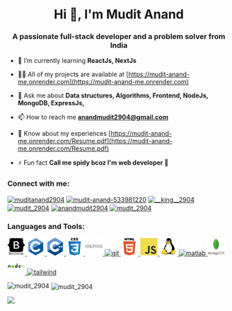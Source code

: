 <h1 align="center">Hi 👋, I'm Mudit Anand</h1>
<h3 align="center">A passionate full-stack developer and a problem solver from India</h3>

- 🌱 I’m currently learning **ReactJs, NextJs**

- 👨‍💻 All of my projects are available at [https://mudit-anand-me.onrender.com](https://mudit-anand-me.onrender.com)

- 💬 Ask me about **Data structures, Algorithms, Frontend, NodeJs, MongoDB, ExpressJs,**

- 📫 How to reach me **anandmudit2904@gmail.com**

- 📄 Know about my experiences [https://mudit-anand-me.onrender.com/Resume.pdf](https://mudit-anand-me.onrender.com/Resume.pdf)

- ⚡ Fun fact **Call me spidy bcoz I'm web developer 🫡**

<h3 align="left">Connect with me:</h3>
<p align="left">
<a href="https://twitter.com/muditanand2904" target="blank"><img align="center" src="https://raw.githubusercontent.com/rahuldkjain/github-profile-readme-generator/master/src/images/icons/Social/twitter.svg" alt="muditanand2904" height="30" width="40" /></a>
<a href="https://linkedin.com/in/mudit-anand-533981220" target="blank"><img align="center" src="https://raw.githubusercontent.com/rahuldkjain/github-profile-readme-generator/master/src/images/icons/Social/linked-in-alt.svg" alt="mudit-anand-533981220" height="30" width="40" /></a>
<a href="https://instagram.com/__king__2904" target="blank"><img align="center" src="https://raw.githubusercontent.com/rahuldkjain/github-profile-readme-generator/master/src/images/icons/Social/instagram.svg" alt="__king__2904" height="30" width="40" /></a>
<a href="https://www.codechef.com/users/mudit_2904" target="blank"><img align="center" src="https://cdn.jsdelivr.net/npm/simple-icons@3.1.0/icons/codechef.svg" alt="mudit_2904" height="30" width="40" /></a>
<a href="https://www.hackerrank.com/anandmudit2904" target="blank"><img align="center" src="https://raw.githubusercontent.com/rahuldkjain/github-profile-readme-generator/master/src/images/icons/Social/hackerrank.svg" alt="anandmudit2904" height="30" width="40" /></a>
<a href="https://www.leetcode.com/mudit_2904" target="blank"><img align="center" src="https://raw.githubusercontent.com/rahuldkjain/github-profile-readme-generator/master/src/images/icons/Social/leet-code.svg" alt="mudit_2904" height="30" width="40" /></a>
</p>

<h3 align="left">Languages and Tools:</h3>
<p align="left"> <a href="https://getbootstrap.com" target="_blank" rel="noreferrer"> <img src="https://raw.githubusercontent.com/devicons/devicon/master/icons/bootstrap/bootstrap-plain-wordmark.svg" alt="bootstrap" width="40" height="40"/> </a> <a href="https://www.cprogramming.com/" target="_blank" rel="noreferrer"> <img src="https://raw.githubusercontent.com/devicons/devicon/master/icons/c/c-original.svg" alt="c" width="40" height="40"/> </a> <a href="https://www.w3schools.com/cpp/" target="_blank" rel="noreferrer"> <img src="https://raw.githubusercontent.com/devicons/devicon/master/icons/cplusplus/cplusplus-original.svg" alt="cplusplus" width="40" height="40"/> </a> <a href="https://www.w3schools.com/css/" target="_blank" rel="noreferrer"> <img src="https://raw.githubusercontent.com/devicons/devicon/master/icons/css3/css3-original-wordmark.svg" alt="css3" width="40" height="40"/> </a> <a href="https://expressjs.com" target="_blank" rel="noreferrer"> <img src="https://raw.githubusercontent.com/devicons/devicon/master/icons/express/express-original-wordmark.svg" alt="express" width="40" height="40"/> </a> <a href="https://git-scm.com/" target="_blank" rel="noreferrer"> <img src="https://www.vectorlogo.zone/logos/git-scm/git-scm-icon.svg" alt="git" width="40" height="40"/> </a> <a href="https://www.w3.org/html/" target="_blank" rel="noreferrer"> <img src="https://raw.githubusercontent.com/devicons/devicon/master/icons/html5/html5-original-wordmark.svg" alt="html5" width="40" height="40"/> </a> <a href="https://developer.mozilla.org/en-US/docs/Web/JavaScript" target="_blank" rel="noreferrer"> <img src="https://raw.githubusercontent.com/devicons/devicon/master/icons/javascript/javascript-original.svg" alt="javascript" width="40" height="40"/> </a> <a href="https://www.linux.org/" target="_blank" rel="noreferrer"> <img src="https://raw.githubusercontent.com/devicons/devicon/master/icons/linux/linux-original.svg" alt="linux" width="40" height="40"/> </a> <a href="https://www.mathworks.com/" target="_blank" rel="noreferrer"> <img src="https://upload.wikimedia.org/wikipedia/commons/2/21/Matlab_Logo.png" alt="matlab" width="40" height="40"/> </a> <a href="https://www.mongodb.com/" target="_blank" rel="noreferrer"> <img src="https://raw.githubusercontent.com/devicons/devicon/master/icons/mongodb/mongodb-original-wordmark.svg" alt="mongodb" width="40" height="40"/> </a> <a href="https://nodejs.org" target="_blank" rel="noreferrer"> <img src="https://raw.githubusercontent.com/devicons/devicon/master/icons/nodejs/nodejs-original-wordmark.svg" alt="nodejs" width="40" height="40"/> </a> <a href="https://tailwindcss.com/" target="_blank" rel="noreferrer"> <img src="https://www.vectorlogo.zone/logos/tailwindcss/tailwindcss-icon.svg" alt="tailwind" width="40" height="40"/> </a> </p>


<p><img align="left" src="https://github-readme-stats.vercel.app/api/top-langs?username=webolove&show_icons=true&locale=en&layout=compact" alt="mudit_2904" /></p>

<p>&nbsp;<img align="center" src="https://github-readme-stats.vercel.app/api?username=webolove&show_icons=true&locale=en" alt="mudit_2904" /></p>

![](https://leetcard.jacoblin.cool/mudit_2904?ext=contest&theme=nord)
